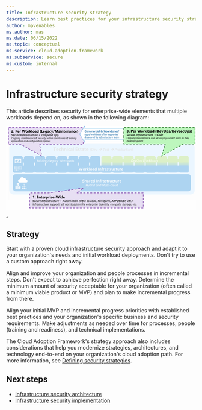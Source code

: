 ```yaml
---
title: Infrastructure security strategy
description: Learn best practices for your infrastructure security strategy.
author: mpvenables
ms.author: mas
ms.date: 06/15/2022
ms.topic: conceptual
ms.service: cloud-adoption-framework
ms.subservice: secure
ms.custom: internal
---
```


# Infrastructure security strategy

This article describes security for enterprise-wide elements that multiple workloads depend on, as shown in the following diagram:

[ ![Diagram of infrastructure security strategies flow](./media/enterprise-infrastructure-security-strategy.png).](./media/enterprise-infrastructure-security-strategy.png#lightbox)

## Strategy

Start with a proven cloud infrastructure security approach and adapt it to your organization's needs and initial workload deployments. Don't try to use a custom approach right away.

Align and improve your organization and people processes in incremental steps. Don't expect to achieve perfection right away. Determine the minimum amount of security acceptable for your organization (often called a minimum viable product or MVP) and plan to make incremental progress from there.

Align your initial MVP and incremental progress priorities with established best practices and your organization's specific business and security requirements. Make adjustments as needed over time for processes, people (training and readiness), and technical implementations.

The Cloud Adoption Framework's strategy approach also includes considerations that help you modernize strategies, architectures, and technology end-to-end on your organization's cloud adoption path. For more information, see [Defining security strategies](/azure/cloud-adoption-framework/strategy/define-security-strategy).

## Next steps

- [Infrastructure security architecture](infrastructure-security-architecture.md)
- [Infrastructure security implementation](infrastructure-security-implementation.md)
